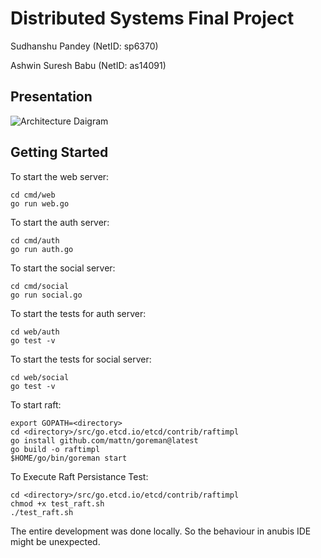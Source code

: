 # Distributed Systems Final Project 

Sudhanshu Pandey (NetID: sp6370)

Ashwin Suresh Babu (NetID: as14091)

## Presentation

![Architecture Daigram](https://github.com/os3224/final-project-b0c9bd62-as14091-sp6370/blob/main/Architecture.jpeg)

## Getting Started

To start the web server: 
```
cd cmd/web
go run web.go 
```

To start the auth server: 
```
cd cmd/auth 
go run auth.go
```

To start the social server: 
```
cd cmd/social 
go run social.go
```

To start the tests for auth server:
```
cd web/auth
go test -v
```

To start the tests for social server: 
```
cd web/social 
go test -v
```

To start raft:

```
export GOPATH=<directory>
cd <directory>/src/go.etcd.io/etcd/contrib/raftimpl
go install github.com/mattn/goreman@latest
go build -o raftimpl
$HOME/go/bin/goreman start
```

To Execute Raft Persistance Test:
```
cd <directory>/src/go.etcd.io/etcd/contrib/raftimpl
chmod +x test_raft.sh
./test_raft.sh
```

The entire development was done locally. So the behaviour in anubis IDE might be unexpected. 
